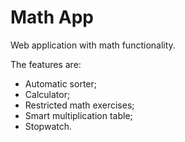 # Math App
Web application with math functionality.

The features are:
- Automatic sorter;
- Calculator;
- Restricted math exercises;
- Smart multiplication table;
- Stopwatch.
